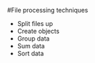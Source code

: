 #File processing techniques

* Split files up
* Create objects
* Group data
* Sum data
* Sort data

